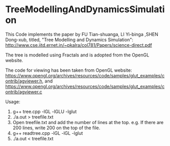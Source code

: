 # TreeModellingAndDynamicsSimulation

This Code implements the paper by FU Tian-shuanga, LI Yi-binga ,SHEN Dong-xub, titled, "Tree Modelling and Dynamics Simulation":
http://www.cse.iitd.ernet.in/~pkalra/col781/Papers/science-direct.pdf

The tree is modelled using Fractals and is adopted from the OpenGL website.

The code for viewing has been taken from OpenGL website: https://www.opengl.org/archives/resources/code/samples/glut_examples/contrib/agviewer.h, and https://www.opengl.org/archives/resources/code/samples/glut_examples/contrib/agviewer.c

Usage:
1. g++ tree.cpp -lGL -lGLU -lglut
2. ./a.out > treefile.txt
3. Open treefile.txt and add the number of lines at the top. e.g. If there are 200 lines, write 200 on the top of the file.
4. g++ readtree.cpp -lGL -lGL -lglut
5. ./a.out < treefile.txt
